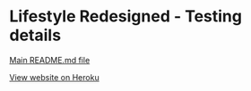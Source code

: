 # Lifestyle Redesigned - Testing details

[Main README.md file](README.md)

[View website on Heroku](https://code-institute-milestone4.herokuapp.com/)